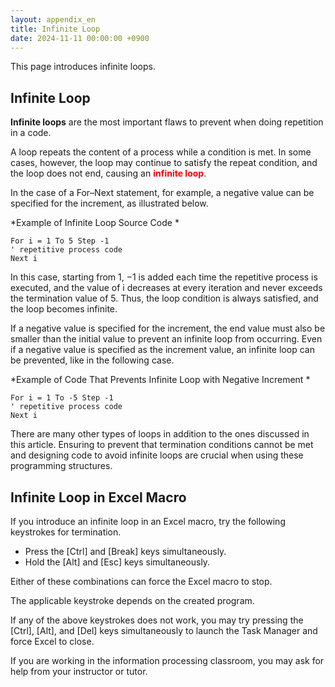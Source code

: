 ```yaml
---
layout: appendix_en
title: Infinite Loop
date: 2024-11-11 00:00:00 +0900
---
```


This page introduces infinite loops.

Infinite Loop
----------------

**Infinite loops** are the most important flaws to prevent when doing repetition in a code.

A loop repeats the content of a process while a condition is met. In some cases, however, the loop may continue to satisfy the repeat condition, and the loop does not end, causing an <span style="color: red;">**infinite loop**</span>.

In the case of a For–Next statement, for example, a negative value can be specified for the increment, as illustrated below.

*Example of Infinite Loop Source Code *

    For i = 1 To 5 Step -1  
    ' repetitive process code  
    Next i  

In this case, starting from 1, −1 is added each time the repetitive process is executed, and the value of i decreases at every iteration and never exceeds the termination value of 5. Thus, the loop condition is always satisfied, and the loop becomes infinite.

If a negative value is specified for the increment, the end value must also be smaller than the initial value to prevent an infinite loop from occurring. Even if a negative value is specified as the increment value, an infinite loop can be prevented, like in the following case.

*Example of Code That Prevents Infinite Loop with Negative Increment  *

    For i = 1 To -5 Step -1  
    ' repetitive process code  
    Next i  

There are many other types of loops in addition to the ones discussed in this article. Ensuring to prevent that termination conditions cannot be met and designing code to avoid infinite loops are crucial when using these programming structures.

Infinite Loop in Excel Macro
----------------

If you introduce an infinite loop in an Excel macro, try the following keystrokes for termination.

* Press the [Ctrl] and [Break] keys simultaneously.
* Hold the [Alt] and [Esc] keys simultaneously.

Either of these combinations can force the Excel macro to stop.

The applicable keystroke depends on the created program.

If any of the above keystrokes does not work, you may try pressing the [Ctrl], [Alt], and [Del] keys simultaneously to launch the Task Manager and force Excel to close.

If you are working in the information processing classroom, you may ask for help from your instructor or tutor. 


